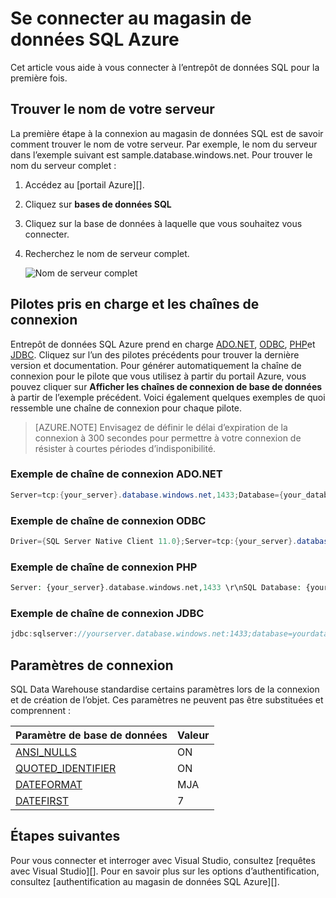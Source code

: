<properties
   pageTitle="Se connecter à SQL Azure Data Warehouse | Microsoft Azure"
   description="Comment faire pour rechercher le serveur de connexion et le nom de chaîne pour votre à l’entrepôt de données SQL Azure"
   services="sql-data-warehouse"
   documentationCenter="NA"
   authors="sonyam"
   manager="barbkess"
   editor=""/>

<tags
   ms.service="sql-data-warehouse"
   ms.devlang="NA"
   ms.topic="get-started-article"
   ms.tgt_pltfrm="NA"
   ms.workload="data-services"
   ms.date="09/26/2016"
   ms.author="sonyama;barbkess"/>

# <a name="connect-to-azure-sql-data-warehouse"></a>Se connecter au magasin de données SQL Azure

Cet article vous aide à vous connecter à l’entrepôt de données SQL pour la première fois.

## <a name="find-your-server-name"></a>Trouver le nom de votre serveur

La première étape à la connexion au magasin de données SQL est de savoir comment trouver le nom de votre serveur.  Par exemple, le nom du serveur dans l’exemple suivant est sample.database.windows.net. Pour trouver le nom du serveur complet :

1. Accédez au [portail Azure][].
2. Cliquez sur **bases de données SQL** 
3. Cliquez sur la base de données à laquelle que vous souhaitez vous connecter.
4. Recherchez le nom de serveur complet.

    ![Nom de serveur complet][1]

## <a name="supported-drivers-and-connection-strings"></a>Pilotes pris en charge et les chaînes de connexion

Entrepôt de données SQL Azure prend en charge [ADO.NET][], [ODBC][], [PHP][]et [JDBC][]. Cliquez sur l’un des pilotes précédents pour trouver la dernière version et documentation. Pour générer automatiquement la chaîne de connexion pour le pilote que vous utilisez à partir du portail Azure, vous pouvez cliquer sur **Afficher les chaînes de connexion de base de données** à partir de l’exemple précédent.  Voici également quelques exemples de quoi ressemble une chaîne de connexion pour chaque pilote.

> [AZURE.NOTE] Envisagez de définir le délai d’expiration de la connexion à 300 secondes pour permettre à votre connexion de résister à courtes périodes d’indisponibilité.

### <a name="adonet-connection-string-example"></a>Exemple de chaîne de connexion ADO.NET

```C#
Server=tcp:{your_server}.database.windows.net,1433;Database={your_database};User ID={your_user_name};Password={your_password_here};Encrypt=True;TrustServerCertificate=False;Connection Timeout=30;
```

### <a name="odbc-connection-string-example"></a>Exemple de chaîne de connexion ODBC

```C#
Driver={SQL Server Native Client 11.0};Server=tcp:{your_server}.database.windows.net,1433;Database={your_database};Uid={your_user_name};Pwd={your_password_here};Encrypt=yes;TrustServerCertificate=no;Connection Timeout=30;
```

### <a name="php-connection-string-example"></a>Exemple de chaîne de connexion PHP

```PHP
Server: {your_server}.database.windows.net,1433 \r\nSQL Database: {your_database}\r\nUser Name: {your_user_name}\r\n\r\nPHP Data Objects(PDO) Sample Code:\r\n\r\ntry {\r\n   $conn = new PDO ( \"sqlsrv:server = tcp:{your_server}.database.windows.net,1433; Database = {your_database}\", \"{your_user_name}\", \"{your_password_here}\");\r\n    $conn->setAttribute( PDO::ATTR_ERRMODE, PDO::ERRMODE_EXCEPTION );\r\n}\r\ncatch ( PDOException $e ) {\r\n   print( \"Error connecting to SQL Server.\" );\r\n   die(print_r($e));\r\n}\r\n\rSQL Server Extension Sample Code:\r\n\r\n$connectionInfo = array(\"UID\" => \"{your_user_name}\", \"pwd\" => \"{your_password_here}\", \"Database\" => \"{your_database}\", \"LoginTimeout\" => 30, \"Encrypt\" => 1, \"TrustServerCertificate\" => 0);\r\n$serverName = \"tcp:{your_server}.database.windows.net,1433\";\r\n$conn = sqlsrv_connect($serverName, $connectionInfo);
```

### <a name="jdbc-connection-string-example"></a>Exemple de chaîne de connexion JDBC

```Java
jdbc:sqlserver://yourserver.database.windows.net:1433;database=yourdatabase;user={your_user_name};password={your_password_here};encrypt=true;trustServerCertificate=false;hostNameInCertificate=*.database.windows.net;loginTimeout=30;
```

## <a name="connection-settings"></a>Paramètres de connexion

SQL Data Warehouse standardise certains paramètres lors de la connexion et de création de l’objet. Ces paramètres ne peuvent pas être substituées et comprennent :

| Paramètre de base de données       | Valeur                        |
| :--------------------- | :--------------------------- |
| [ANSI_NULLS][]         | ON                           |
| [QUOTED_IDENTIFIER][] | ON                           |
| [DATEFORMAT][]         | MJA                          |
| [DATEFIRST][]          | 7                            |

## <a name="next-steps"></a>Étapes suivantes

Pour vous connecter et interroger avec Visual Studio, consultez [requêtes avec Visual Studio][]. Pour en savoir plus sur les options d’authentification, consultez [authentification au magasin de données SQL Azure][].

<!--Articles-->
[Requête avec Visual Studio]: ./sql-data-warehouse-query-visual-studio.md
[Authentification à l’entrepôt de données SQL Azure]: ./sql-data-warehouse-authentication.md

<!--MSDN references-->
[ADO.NET]: https://msdn.microsoft.com/library/e80y5yhx(v=vs.110).aspx
[ODBC]: https://msdn.microsoft.com/library/jj730314.aspx
[PHP]: https://msdn.microsoft.com/library/cc296172.aspx?f=255&MSPPError=-2147217396
[JDBC]: https://msdn.microsoft.com/library/mt484311(v=sql.110).aspx
[ANSI_NULLS]: https://msdn.microsoft.com/library/ms188048.aspx
[QUOTED_IDENTIFIER]: https://msdn.microsoft.com/library/ms174393.aspx
[DATEFORMAT]: https://msdn.microsoft.com/library/ms189491.aspx
[DATEFIRST]: https://msdn.microsoft.com/library/ms181598.aspx

<!--Other-->
[Azure portal]: https://portal.azure.com

<!--Image references-->
[1]: media/sql-data-warehouse-connect-overview/get-server-name.png


